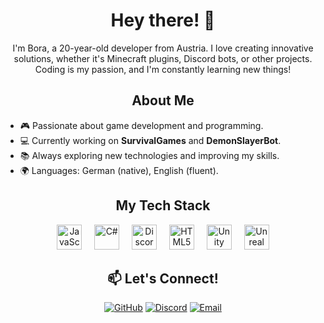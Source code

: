 <h1 align="center">Hey there! 👋</h1>

<p align="center">
  I'm Bora, a 20-year-old developer from Austria. I love creating innovative solutions, whether it's Minecraft plugins, Discord bots, or other projects. Coding is my passion, and I'm constantly learning new things!
</p>

<h2 align="center">About Me</h2>

- 🎮 Passionate about game development and programming.  
- 💻 Currently working on **SurvivalGames** and **DemonSlayerBot**.  
- 📚 Always exploring new technologies and improving my skills.  
- 🌍 Languages: German (native), English (fluent).

<h2 align="center">My Tech Stack</h2>
<div align="center">
  <img src="https://cdn.jsdelivr.net/gh/devicons/devicon/icons/javascript/javascript-original.svg" height="40" alt="JavaScript" />
  <img width="12" />
  <img src="https://cdn.jsdelivr.net/gh/devicons/devicon/icons/csharp/csharp-original.svg" height="40" alt="C#" />
  <img width="12" />
  <img src="https://cdn.jsdelivr.net/gh/devicons/devicon/icons/discordjs/discordjs-original.svg" height="40" alt="Discord.js" />
  <img width="12" />
  <img src="https://cdn.jsdelivr.net/gh/devicons/devicon/icons/html5/html5-original.svg" height="40" alt="HTML5" />
  <img width="12" />
  <img src="https://cdn.jsdelivr.net/gh/devicons/devicon/icons/unity/unity-original.svg" height="40" alt="Unity" />
  <img width="12" />
  <img src="https://cdn.jsdelivr.net/gh/devicons/devicon/icons/unrealengine/unrealengine-original.svg" height="40" alt="Unreal Engine" />
</div>

<h2 align="center">📫 Let's Connect!</h2>
<p align="center">
  <a href="https://github.com/YourUsername"><img src="https://img.shields.io/badge/GitHub-181717?style=flat&logo=github&logoColor=white" alt="GitHub"></a>
  <a href="https://your-discord-link.com"><img src="https://img.shields.io/badge/Discord-5865F2?style=flat&logo=discord&logoColor=white" alt="Discord"></a>
  <a href="mailto:your-email@example.com"><img src="https://img.shields.io/badge/Email-EA4335?style=flat&logo=gmail&logoColor=white" alt="Email"></a>
</p>
